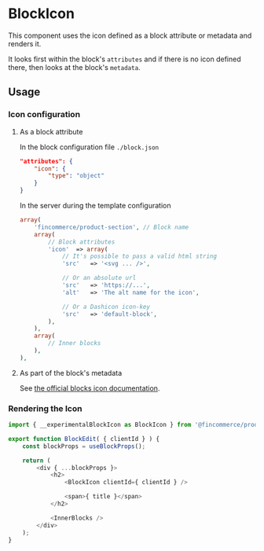 # BlockIcon

This component uses the icon defined as a block attribute or metadata and renders it.

It looks first within the block's `attributes` and if there is no icon defined there, then looks at the block's `metadata`.

## Usage

### Icon configuration

1. As a block attribute

    In the block configuration file `./block.json`

    ```json
    "attributes": {
    	"icon": {
    		"type": "object"
    	}
    }
    ```

    In the server during the template configuration

    ```php
    array(
    	'fincommerce/product-section', // Block name
    	array(
    		// Block attributes
    		'icon'	=> array(
    			// It's possible to pass a valid html string
    			'src'	=> '<svg ... />',

    			// Or an absolute url
    			'src'	=> 'https://...',
    			'alt'	=> 'The alt name for the icon',

    			// Or a Dashicon icon-key
    			'src'	=> 'default-block',
    		),
    	),
    	array(
    		// Inner blocks
    	),
    ),
    ```

2. As part of the block's metadata

    See [the official blocks icon documentation](https://developer.wordpress.org/block-editor/reference-guides/block-api/block-metadata/#icon).

### Rendering the Icon

```javascript
import { __experimentalBlockIcon as BlockIcon } from '@fincommerce/product-editor';

export function BlockEdit( { clientId } ) {
	const blockProps = useBlockProps();

	return (
		<div { ...blockProps }>
			<h2>
				<BlockIcon clientId={ clientId } />

				<span>{ title }</span>
			</h2>

			<InnerBlocks />
		</div>
	);
}
```
